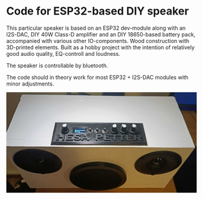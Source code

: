 Code for ESP32-based DIY speaker
======================

This particular speaker is based on an ESP32 dev-module along with an I2S-DAC, DIY 40W Class-D amplifier and an DIY 18650-based battery pack, accompanied with various other IO-components. Wood construction with 3D-printed elements. Built as a hobby project with the intention of relatively good audio quality, EQ-controll and loudness.

The speaker is controllable by bluetooth.

The code should in theory work for most ESP32 + I2S-DAC modules with minor adjustments. 

![Speaker](img.jpg?raw=true "Speaker")
